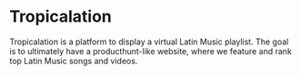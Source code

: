 # Tropicalation

Tropicalation is a platform to display a virtual Latin Music playlist. The goal
is to ultimately have a producthunt-like website, where we feature and rank top
Latin Music songs and videos.
